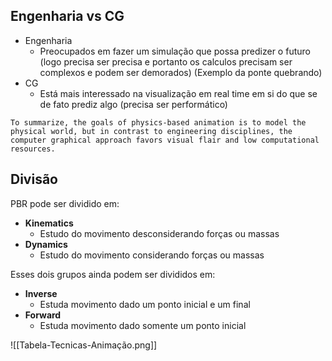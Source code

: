 ## Engenharia vs CG
- Engenharia
	- Preocupados em fazer um simulação que possa predizer o futuro (logo precisa ser precisa e portanto os calculos precisam ser complexos e podem ser demorados) (Exemplo da ponte quebrando)
- CG
	- Está mais interessado na visualização em real time em si do que se de fato prediz algo (precisa ser performático)

```
To summarize, the goals of physics-based animation is to model the physical world, but in contrast to engineering disciplines, the computer graphical approach favors visual flair and low computational resources.
```
## Divisão
PBR pode ser dividido em:
- **Kinematics**
	- Estudo do movimento desconsiderando forças ou massas
- **Dynamics**
	- Estudo do movimento considerando forças ou massas

Esses dois grupos ainda podem ser divididos em:
- **Inverse**
	- Estuda movimento dado um ponto inicial e um final
- **Forward**
	- Estuda movimento dado somente um ponto inicial

![[Tabela-Tecnicas-Animação.png]]

